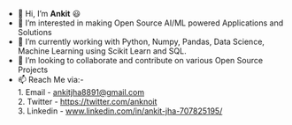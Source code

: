 - 👋 Hi, I’m <b>Ankit</b> 😃
- 👀 I’m interested in making Open Source AI/ML powered Applications and Solutions
- 🌱 I’m currently working with Python, Numpy, Pandas, Data Science, Machine Learning using Scikit Learn and SQL.
- 💞️ I’m looking to collaborate and contribute on various Open Source Projects<br>
- 📫 Reach Me via:-<br>
            1. Email - ankitjha8891@gmail.com<br>
            2. Twitter - https://twitter.com/anknoit<br>
            3. Linkedin - www.linkedin.com/in/ankit-jha-707825195/<br>
<!---
Anknoit/Anknoit is a ✨ special ✨ repository because its `README.md` (this file) appears on your GitHub profile.
You can click the Preview link to take a look at your changes.
--->
